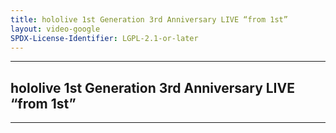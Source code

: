 ```yaml
---
title: hololive 1st Generation 3rd Anniversary LIVE “from 1st”
layout: video-google
SPDX-License-Identifier: LGPL-2.1-or-later
---
```


---

## hololive 1st Generation 3rd Anniversary LIVE “from 1st”

<div class="container">
  <video-js id="my-video" class="vjs-fluid vjs-layout-medium" controls preload="auto" poster="https://xx58j-my.sharepoint.com/:i:/g/personal/akunanime_xx58j_onmicrosoft_com/EdEf-wUscJJCjfSw0db4aYIBWt80i7MhMdiOK7Q4BmIFJg?download=1">
    <source src="https://xx58j-my.sharepoint.com/:v:/g/personal/peekaboo_xx58j_onmicrosoft_com/EQUMPrllq29OhzdgneKBNiIB2BdZd1xzObGna545cpvg4A?download=1" type="video/mp4"/>
  </video-js>
</div>

---